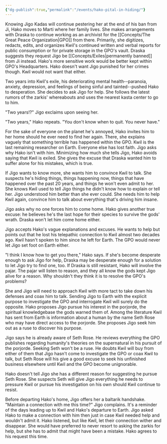 ```yaml
---
{"dg-publish":true,"permalink":"/events/hako-pital-in-hiding/"}
---
```


Knowing Jigo Kadas will continue pestering her at the end of his ban from Ji, Hako moves to Marti where her family lives. She makes arrangements with Draska to continue working as an archivist for the [[Concepts/The Great Peace Organization\|GPO]] from there. Primarily, she digitizes, redacts, edits, and organizes Kwil's continued written and verbal reports for public consumption or for private storage in the GPO's vault. Draska suggests they request Jigo be [[Concepts/Exiles\|permanently banned]] from Ji instead. Hako's more sensitive work would be better kept within GPO's Headquarters. Hako doesn't want Jigo punished for her crimes though. Kwil would not want that either.

Two years into Kwil's exile, his deteriorating mental health--paranoia, anxiety, depression, and feelings of being sinful and tainted--pushed Hako to desperation. She decides to ask Jigo for help. She follows the latest rumors of the zarkis' whereabouts and uses the nearest kasta center to go to him.

"Two years!?" Jigo exclaims upon seeing her.

"Two years," Hako repeats. "You don't know when to quit. You never have."

For the sake of everyone on the planet he's annoyed, Hako invites him to her home should he ever need to find her again. There, she explains vaguely that something terrible has happened within the GPO. Kwil is the last remaining researcher on Earth. Everyone else has lost faith. Jigo asks why Hako isn't with him. Minimizing how much she tells Jigo, Hako avoids saying that Kwil is exiled. She gives the excuse that Draska wanted him to suffer alone for his mistakes, which is true. 

If Jigo wants to know more, she wants him to convince Kwil to talk. She suspects he's hiding things, things happening now, things that have happened over the past 20 years, and things he won't even admit to her. She knows Kwil used to tell Jigo things he didn't know how to explain or tell her. Jigo understood him better than she ever could. She needs him to help Kwil again, convince him to talk about everything that's driving him insane.

Jigo asks why no one forces him to come home. Hako gives another true excuse: he believes he's the last hope for their species to survive the gods' wrath. Draska won't let him come home either.

Jigo accepts Hako's vague explanations and excuses. He wants to help but points out that he lost his telepathic connection to Kwil almost two decades ago. Kwil hasn't spoken to him since he left for Earth. The GPO would never let Jigo set foot on Earth either.

"I think I know how to get you there," Hako says. If she's become desperate enough to ask Jigo for help, Draska may be desperate enough for a solution to let Jigo try to find one, too. If Draska is still resistant, Hako will involve the pajar. The pajar will listen to reason, and they all know the gods kept Jigo alive for a reason. Why shouldn't they think it is to resolve the GPO's problems?

She and Jigo will need to approach Kwil with more tact to take down his defenses and coax him to talk. Sending Jigo to Earth with the explicit purpose to investigate the GPO and interrogate Kwil will surely do the opposite. Hako proposes Jigo pursue his interest in the porjorde, the spiritual knowledgebase the gods warned them of. Among the literature Kwil has sent from Earth is information about a human by the name Seth Rose who may have direct access to the porjorde. She proposes Jigo seek him out as a ruse to discover his purpose.

Jigo says he is already aware of Seth Rose. He reviews everything the GPO publishes regarding humanity's theories on the supernatural in his pursuit of the porjorde. Seeking Seth won't be a ruse. He doubts Kwil will buy from either of them that Jigo hasn't come to investigate the GPO or coax Kwil to talk, but Seth Rose will his give a good excuse to seek his unfinished business elsewhere until Kwil and the GPO become unignorable.

Hako doesn't tell Jigo she has a different reason for suggesting he pursue Seth Rose. She suspects Seth will give Jigo everything he needs to pressure Kwil or pursue his investigation on his own should Kwil continue to resist.

Before departing Hako's home, Jigo offers her a baltarik handshake. "Maintain a connection with me this time?" Jigo complains. It's a reminder of the days leading up to Kwil and Hako's departure to Earth. Jigo asked Hako to make a connection with him then just in case Kwil needed help and wouldn't admit it. Hako listened, but like Kwil, let their connection wither and disappear. She would have preferred to never resort to asking the zarkis for help, but she has to admit that might have been a mistake. Hako agrees to his request this time.